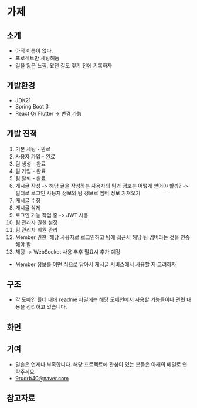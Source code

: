 # 가제

## 소개

- 아직 이름이 없다.
- 프로젝트만 세팅해둠
- 길을 잃은 느낌, 왔던 길도 잊기 전에 기록하자

## 개발환경
- JDK21
- Spring Boot 3
- React Or Flutter -> 변경 가능

## 개발 진척
1. 기본 세팅 - 완료
2. 사용자 가입 - 완료
3. 팀 생성 - 완료
4. 팀 가입 - 완료
5. 팀 탈퇴 - 완료
6. 게시글 작성 -> 해당 글을 작성하는 사용자의 팀과 정보는 어떻게 얻어야 할까? -> 필터로 로그인 사용자 정보와 팀 정보로 멤버 정보 가져오기
7. 게시글 수정
8. 게시글 삭제
9. 로그인 기능 작업 중 -> JWT 사용
10. 팀 관리자 권한 설정
10. 팀 관리자 회원 관리
11. Member 권한, 해당 사용자로 로그인하고 팀에 접근시 해당 팀 멤버라는 것을 인증해야 함
12. 채팅 -> WebSocket 사용
추후 필요시 추가 예정
- Member 정보를 어떤 식으로 담아서 게시글 서비스에서 사용할 지 고려하자

## 구조
- 각 도메인 폴더 내에 readme 파일에는 해당 도메인에서 사용할 기능들이나 관련 내용을 정리하고 있습니다.
## 화면

## 기여
- 일손은 언제나 부족합니다. 해당 프로젝트에 관심이 있는 분들은 아래의 메일로 연락주세요
- 9rudrb40@naver.com

## 참고자료
